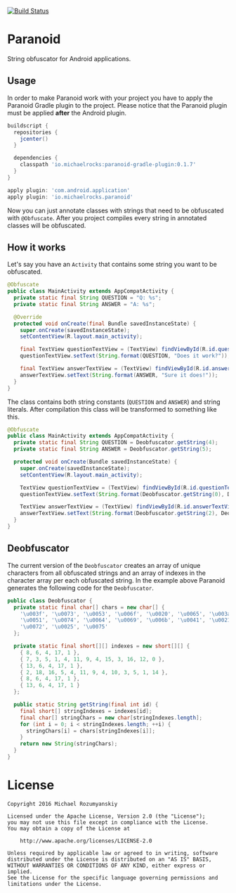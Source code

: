 [![Build Status](https://travis-ci.org/MichaelRocks/paranoid.svg?branch=master)](https://travis-ci.org/MichaelRocks/paranoid)

Paranoid
========

String obfuscator for Android applications.

Usage
-----
In order to make Paranoid work with your project you have to apply the Paranoid Gradle plugin
to the project. Please notice that the Paranoid plugin must be applied **after** the Android
plugin.

```groovy
buildscript {
  repositories {
    jcenter()
  }

  dependencies {
    classpath 'io.michaelrocks:paranoid-gradle-plugin:0.1.7'
  }
}

apply plugin: 'com.android.application'
apply plugin: 'io.michaelrocks.paranoid'
```

Now you can just annotate classes with strings that need to be obfuscated with `@Obfuscate`.
After you project compiles every string in annotated classes will be obfuscated.

How it works
------------
Let's say you have an `Activity` that contains some string you want to be obfuscated.

```java
@Obfuscate
public class MainActivity extends AppCompatActivity {
  private static final String QUESTION = "Q: %s";
  private static final String ANSWER = "A: %s";

  @Override
  protected void onCreate(final Bundle savedInstanceState) {
    super.onCreate(savedInstanceState);
    setContentView(R.layout.main_activity);

    final TextView questionTextView = (TextView) findViewById(R.id.questionTextView);
    questionTextView.setText(String.format(QUESTION, "Does it work?"));

    final TextView answerTextView = (TextView) findViewById(R.id.answerTextView);
    answerTextView.setText(String.format(ANSWER, "Sure it does!"));
  }
}
```

The class contains both string constants (`QUESTION` and `ANSWER`) and string literals.
After compilation this class will be transformed to something like this.

```java
@Obfuscate
public class MainActivity extends AppCompatActivity {
  private static final String QUESTION = Deobfuscator.getString(4);
  private static final String ANSWER = Deobfuscator.getString(5);

  protected void onCreate(Bundle savedInstanceState) {
    super.onCreate(savedInstanceState);
    setContentView(R.layout.main_activity);

    TextView questionTextView = (TextView) findViewById(R.id.questionTextView);
    questionTextView.setText(String.format(Deobfuscator.getString(0), Deobfuscator.getString(1)));

    TextView answerTextView = (TextView) findViewById(R.id.answerTextView);
    answerTextView.setText(String.format(Deobfuscator.getString(2), Deobfuscator.getString(3)));
  }
}

```

Deobfuscator
------------
The current version of the `Deobfuscator` creates an array of unique characters from all obfuscated
strings and an array of indexes in the character array per each obfuscated string. In the example
above Paranoid generates the following code for the `Deobfuscator`.

```java
public class Deobfuscator {
  private static final char[] chars = new char[] {
    '\u003f', '\u0073', '\u0053', '\u006f', '\u0020', '\u0065', '\u003a', '\u0044',
    '\u0051', '\u0074', '\u0064', '\u0069', '\u006b', '\u0041', '\u0021', '\u0077',
    '\u0072', '\u0025', '\u0075'
  };

  private static final short[][] indexes = new short[][] {
    { 8, 6, 4, 17, 1 },
    { 7, 3, 5, 1, 4, 11, 9, 4, 15, 3, 16, 12, 0 },
    { 13, 6, 4, 17, 1 },
    { 2, 18, 16, 5, 4, 11, 9, 4, 10, 3, 5, 1, 14 },
    { 8, 6, 4, 17, 1 },
    { 13, 6, 4, 17, 1 }
  };

  public static String getString(final int id) {
    final short[] stringIndexes = indexes[id];
    final char[] stringChars = new char[stringIndexes.length];
    for (int i = 0; i < stringIndexes.length; ++i) {
      stringChars[i] = chars[stringIndexes[i]];
    }
    return new String(stringChars);
  }
}
```

License
=======
    Copyright 2016 Michael Rozumyanskiy

    Licensed under the Apache License, Version 2.0 (the "License");
    you may not use this file except in compliance with the License.
    You may obtain a copy of the License at

        http://www.apache.org/licenses/LICENSE-2.0

    Unless required by applicable law or agreed to in writing, software
    distributed under the License is distributed on an "AS IS" BASIS,
    WITHOUT WARRANTIES OR CONDITIONS OF ANY KIND, either express or implied.
    See the License for the specific language governing permissions and
    limitations under the License.
